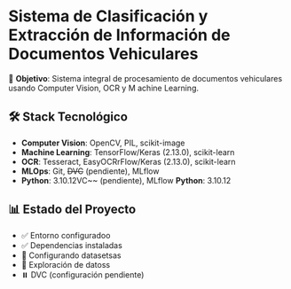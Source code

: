 # Sistema de Clasificación y Extracción de Información de Documentos Vehiculares


🎯 **Objetivo**: Sistema integral de procesamiento de documentos vehiculares usando Computer Vision, OCR y M
achine Learning.

## 🛠️ Stack Tecnológico
- **Computer Vision**: OpenCV, PIL, scikit-image
- **Machine Learning**: TensorFlow/Keras (2.13.0), scikit-learn
- **OCR**: Tesseract, EasyOCRrFlow/Keras (2.13.0), scikit-learn
- **MLOps**: Git, ~~DVC~~ (pendiente), MLflow
- **Python**: 3.10.12VC~~ (pendiente), MLflow
  **Python**: 3.10.12
## 📊 Estado del Proyecto
- ✅ Entorno configuradoo
- ✅ Dependencias instaladas
- 🔄 Configurando datasetsas
- 🔄 Exploración de datoss
- ⏸️ DVC (configuración pendiente)

